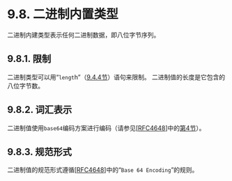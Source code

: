 # 9.8. 二进制内置类型

二进制内建类型表示任何二进制数据，即八位字节序列。

## 9.8.1. 限制

二进制类型可以用“`lengt`h”（[9.4.4节](9.4.md#944-length声明)）语句来限制。 二进制值的长度是它包含的八位字节数。

## 9.8.2. 词汇表示

二进制值使用`base64`编码方案进行编码（请参见[[RFC4648](https://tools.ietf.org/html/rfc4648)]中的[第4节](https://tools.ietf.org/html/rfc4648#section-4)）。

## 9.8.3. 规范形式

二进制值的规范形式遵循[[RFC4648](https://tools.ietf.org/html/rfc4648)]中的“`Base 64 Encoding`”的规则。
